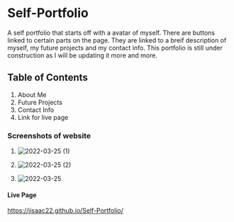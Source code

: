 # Self-Portfolio 
 A self portfolio that starts off with a avatar of myself. There are buttons linked to certain parts on the page. They are linked to a breif description of myself, my future projects and my contact info. This portfolio is still under construction as I will be updating it more and more. 

## Table of Contents
 1. About Me
 2. Future Projects
 3. Contact Info 
 4. Link for live page 

### Screenshots of website
1. ![2022-03-25 (1)](https://user-images.githubusercontent.com/82920643/160064093-96176c15-711d-414d-b11f-bfa888c0f4ea.png)

2. ![2022-03-25 (2)](https://user-images.githubusercontent.com/82920643/160064146-f1429e56-a054-46e3-9a79-b3f3ed16af85.png)

3. ![2022-03-25](https://user-images.githubusercontent.com/82920643/160064188-18c92697-5305-4b4c-b730-e49197d2e2f2.png)


#### Live Page 
 https://jisaac22.github.io/Self-Portfolio/